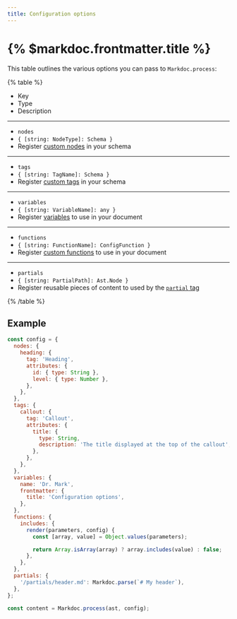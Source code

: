 ```yaml
---
title: Configuration options
---
```


# {% $markdoc.frontmatter.title %}

This table outlines the various options you can pass to `Markdoc.process`:

{% table %}

- Key
- Type
- Description

---

- `nodes`
- `{ [string: NodeType]: Schema }`
- Register [custom nodes](/docs/nodes) in your schema

---

- `tags`
- `{ [string: TagName]: Schema }`
- Register [custom tags](/docs/tags) in your schema

---

- `variables`
- `{ [string: VariableName]: any }`
- Register [variables](/docs/variables) to use in your document

---

- `functions`
- `{ [string: FunctionName]: ConfigFunction }`
- Register [custom functions](/docs/functions) to use in your document

---

- `partials`
- `{ [string: PartialPath]: Ast.Node }`
- Register reusable pieces of content to used by the [`partial` tag](/docs/partials)

{% /table %}

## Example

```js
const config = {
  nodes: {
    heading: {
      tag: 'Heading',
      attributes: {
        id: { type: String },
        level: { type: Number },
      },
    },
  },
  tags: {
    callout: {
      tag: 'Callout',
      attributes: {
        title: {
          type: String,
          description: 'The title displayed at the top of the callout',
        },
      },
    },
  },
  variables: {
    name: 'Dr. Mark',
    frontmatter: {
      title: 'Configuration options',
    },
  },
  functions: {
    includes: {
      render(parameters, config) {
        const [array, value] = Object.values(parameters);

        return Array.isArray(array) ? array.includes(value) : false;
      },
    },
  },
  partials: {
    '/partials/header.md': Markdoc.parse(`# My header`),
  },
};

const content = Markdoc.process(ast, config);
```
